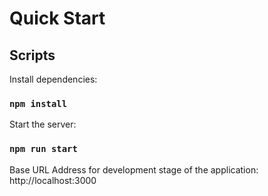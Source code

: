 # Quick Start

## Scripts

Install dependencies:
### `npm install`

Start the server:
### `npm run start`

Base URL Address for development stage of the application:
http://localhost:3000